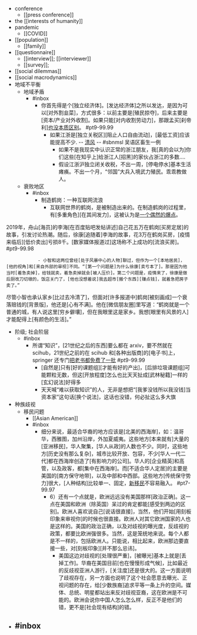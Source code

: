 - conference
    - [[press conference]]
- the [[interests of humanity]]
- pandemic
    - [[COVID]]
- [[population]]
    - [[family]]
- [[questionnaire]]
    - [[interview]]; [[interviewer]]
    - [[survey]];
- [[social dilemmas]]
- [[social macrodynamics]]
- 地域不平衡
    - 地域矛盾
        - #inbox
            - 你首先得是个[独立经济体]。[发达经济体]之所以发达，是因为可以[对外割韭菜]，方式很多：以前主要是[殖民掠夺]，后来主要是[资本/产业对外收割]。如果只能[对内收割劳动力]，那跟孟买[刹帝利][也没本质区别](https://www.zhihu.com/question/35834004/answer/1840861167)。 #pt9-99.99
                - 如果江浙是[独立关税区][阻止人口自由流动]，[最低工资]应该能提高不少. -- [清风](https://www.zhihu.com/people/xie-xu-yang-70) -- #sbnmsl 吴语区畜生一例
                    - 如果不是我现实中认识正常的浙江朋友，我[真的会以为]你们这些[在知乎上]给浙江人[招黑]的家伙占浙江的多数....
                    - 假设江浙沪独立闭关收税，不出一周，[停电停水]基本生活瘫痪。不出一个月，“邻国”大兵入境武力殖民。乖乖教做人。
    - 衰败地区
        - #inbox
            - 制造鹤岗：一种互联网流浪
                - 互联网世界的鹤岗，是被制造出来的。在制造鹤岗的过程里，有[多重角色][在其间发力]，这被认为是[一个偶然的爆点](https://bbs.saraba1st.com/2b/thread-2024001-1-1.html)。

2019年，舟山[海员]的李海[在百度贴吧发帖讲述]自己花五万在鹤岗[买房定居]的故事，引发讨论热潮。随后，徐康[追随着]李海的故事，花3万在鹤岗买房，[疫情来临后][低价卖出]亏损8千。[数家媒体报道过]这场称不上成功的[流浪买房]。 #pt9-99.98


                - 小智和这两位曾经[处于风暴中心的人物]聊过，但作为一个[本地居民]，[他的视角]和[来自外部的审视]不同。“[第一个问题是]为什么徐康[卖亏本了]。那是因为他当时[着急卖掉]，给钱就卖，着急卖掉就会[被人压价]。第二个问题是，疫情来了，徐康是做后厨改刀切墩的，饭店关门了，[他也没想着说]我去超市[搬个东西][赚点钱]，就着急把房子卖了。”

尽管小智也承认家乡[比过去冷清了]，但面对[许多报道中]鹤岗[被刻画成]一个衰落赔钱的[背景版]，他还是[心有不满]。他在[微信朋友圈]里写道：“鹤岗就是一个普通的城，有人说这里[穷乡僻壤]，但在我眼里这是家乡。我想[眼里有风景的人]才能配得上[有颜色的生活]。”
- 阶级; 社会阶层
    - #inbox
        - 所谓“知识”，[21世纪之后的东西]要么都在 arxiv，要不然就在 scihub，21世纪之前的在 scihub 和[各种出版商]的[电子书]上，springer 还专门[把老书都免费了一批](https://bbs.saraba1st.com/2b/thread-2005469-1-1.html) #pt9-99.99
            - [自然是]只有[好的课题组][才能有好的产出]，[后排垃圾课题组]可能颗粒无数，但这[开放程度]怎么也比天天扯成[武林秘籍]一样的[玄幻说法]好得多
            - 天天喊“难以获取知识”的人，无非是想把“[我爹没钱所以我没钱]当资本家”这句话[换个说法]，这话也没错，何必扯这么多大旗
- 种族歧视
    - 移民问题
        - [[Asian American]]
        - #inbox
            - 细分来说，最适合华裔的地方应该是[北美的西海岸]，如：温哥华，西雅图，加州沿岸，外加夏威夷。这些地方[本来就有]大量的[亚洲移民]，华人聚集，[华人从政]的人数也不少。同时，这些地方[历史没有那么复杂]，城市比较开放、包容，不少[华人一代二代]都在西海岸创造了[有影响力的公司]。华人的[企业精英]和高管，以及政客，都[集中在西海岸]。而[不适合华人定居]的主要是美国的[南方保守地带]，以及中部和中西部。这些地方[传统保守势力]很大，[人种结构]比较单一、固定，[新移民](https://www.zhihu.com/question/325791926/answer/1802272609)不容易融入。 #pt7-99.97
                - 6）还有一个点就是，欧洲远远没有美国那样[政治正确]。这一点在美国和欧洲（除英国）呆过的肯定都能[感受到两边的区别]。欧洲人喜欢说自己[说话很直接]，当然，他们开始[用刻板印象来审视你]的时候也很直接。欧洲人对其它欧洲国家的人也是这样的。美国的政治正确，以及对歧视的曝光度，反歧视的政策，都要比欧洲强很多。当然，这是笼统地来说。每个人都是不一样的，包括欧洲人。只能说，相比起来，欧洲那边要直接一些，对[刻板印象][并不那么忌讳]。
                    - 美国这边对歧视的[处理很严重]，[被曝光]基本上就是[丢掉工作]。华裔在美国目前[也在慢慢形成气候]，比如最近的反歧视亚洲人游行，[关注度]还是很大的。这一方面说明了歧视存在，另一方面也说明了这个社会愿意去曝光、正视问题的存在，给[少数族裔]追求平等一条上升的空间。媒体、总统、明星都站出来反对歧视亚裔，这在欧洲是不可能的。欧洲会说你中国人怎么怎么样，反正不是他们的错，更不是[社会现有结构]的错。
- #inbox
    - 
